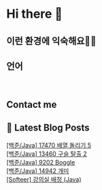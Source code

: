 # Hi there 👋

## 이런 환경에 익숙해요✍🏼

## 언어

<p>
  <img alt="" src= "https://img.shields.io/badge/JavaScript-F7DF1E?style=flat-square&logo=JavaScript&logoColor=white"/> 
  <img alt="" src= "https://img.shields.io/badge/TypeScript-black?logo=typescript&logoColor=blue"/>
</p>

## Contact me

## 📕 Latest Blog Posts

<a href=https://devjuice.tistory.com/76>[백준/Java] 17470 배열 돌리기 5</a></br><a href=https://devjuice.tistory.com/75>[백준/Java] 13460 구슬 탈출 2</a></br><a href=https://devjuice.tistory.com/74>[백준/Java] 9202 Boggle</a></br><a href=https://devjuice.tistory.com/73>[백준/Java] 14942 개미</a></br><a href=https://devjuice.tistory.com/72>[Softeer] 강의실 배정 (Java)</a></br>